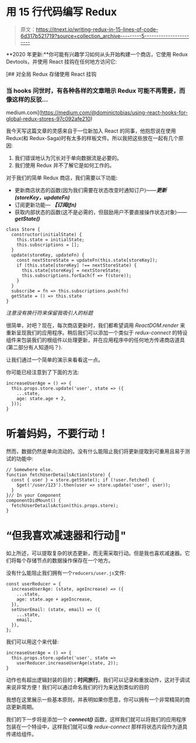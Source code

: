 # 用 15 行代码编写 Redux

> 原文：<https://itnext.io/writing-redux-in-15-lines-of-code-6d317b521719?source=collection_archive---------5----------------------->

**2020 年更新:**你可能有兴趣学习如何从头开始构建一个商店，它使用 Redux Devtools，并使用 React 挂钩在任何地方访问它:

[](https://medium.com/@dominictobias/using-react-hooks-for-global-redux-stores-97c092afe210) [## 对全局 Redux 存储使用 React 挂钩

### 当 hooks 问世时，有各种各样的文章暗示 Redux 可能不再需要，而像这样的反驳…

medium.com](https://medium.com/@dominictobias/using-react-hooks-for-global-redux-stores-97c092afe210) 

我今天写这篇文章的灵感来自于一位新加入 React 的同事，他抱怨说在使用 Redux(和 Redux-Saga)时有太多的样板文件。所以我把这些放在一起有几个原因:

1.  我们错误地认为冗长对于单向数据流是必要的。
2.  我们使用 Redux 并不了解它是如何工作的。

对于我们的简单 Redux 商店，我们需要以下功能:

*   更新商店状态的函数(因为我们需要在状态改变时通知订户)——***更新(storeKey，updateFn)***
*   订阅更新功能— ***【订阅(fn)***
*   获取内部状态的函数(这不是必需的，但鼓励用户不要直接操作状态对象)——***getState()***

```
class Store {
  constructor(initialState) {
    this.state = initialState;
    this.subscriptions = [];
  }
  update(storeKey, updateFn) {
    const nextStoreState = updateFn(this.state[storeKey]);
    if (this.state[storeKey] !== nextStoreState) {
      this.state[storeKey] = nextStoreState;
      this.subscriptions.forEach(f => f(store));
    }
  }
  subscribe = fn => this.subscriptions.push(fn)
  getState = () => this.state
}
```

*注意没有换行符来保留我吸引人的标题*

很简单，对吧？现在，每次商店更新时，我们都希望调用 *ReactDOM.render* 来重新呈现我们的应用程序。稍后我们可以添加一个类似于 *redux-connect* 的特设组件来包装我们的根组件以处理更新，并在应用程序中的任何地方传递商店道具(第二部分有人知道吗？).

让我们通过一个简单的演示来看看这一点。

你可能已经注意到了下面的方法:

```
increaseUserAge = () => {
  this.props.store.update('user', state => ({
    ...state,
    age: state.age + 2,
  }));
}
```

# 听着妈妈，不要行动！

然而，数据仍然是单向流动的。没有什么能阻止我们将更新提取到可重用且易于测试的功能中:

```
// Somewhere else.
function fetchUserDetailsAction(store) {
  const { user } = store.getState(); if (!user.fetched) {
    $get('/user/123').then(user => store.update('user', user));
  }
}// In your Component
componentDidMount() {
  fetchUserDetailsAction(this.props.store);
}
```

# “但我喜欢减速器和行动🤬"

如上所述，可以提取复杂的状态更新，而无需采取行动。但是我也喜欢减速器。它们将每个存储节点的数据操作保存在一个地方。

没有什么能阻止我们拥有一个`reducers/user.js`文件:

```
const userReducer = {
  increaseUserAge: (state, ageIncrease) => ({
    ...state,
    age: state.age + ageIncrease,
  }),
  setUserEmail: (state, email) => ({
    ...state,
    email,
  }),
};
```

我们可以用这个来代替:

```
increaseUserAge = () => {
  this.props.store.update('user', state =>
    userReducer.increaseUserAge(state, 2));
}
```

动作也有超出逻辑封装的目的；**时间旅行**。我们可以记录和重放动作，这对于调试来说非常方便！我们可以通过命名我们的行为来达到类似的目的

我想在这里展示一些基本原则，并表明如果你愿意，你可以拥有一个非常精简的商店更新周期。

我们的下一步将是添加一个 ***connect()*** 函数，这样我们就可以将我们的应用程序包装在一个特设中，这样我们就可以像 *redux-connect* 那样将状态片段作为道具传递给组件。
